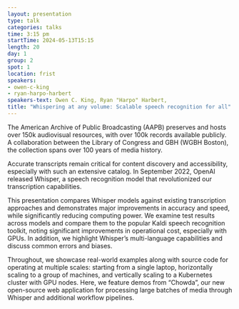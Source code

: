 ```yaml
---
layout: presentation
type: talk
categories: talks
time: 3:15 pm
startTime: 2024-05-13T15:15
length: 20
day: 1
group: 2
spot: 1
location: frist
speakers:
- owen-c-king
- ryan-harpo-harbert
speakers-text: Owen C. King, Ryan "Harpo" Harbert,
title: "Whispering at any volume: Scalable speech recognition for all"
---
```

The American Archive of Public Broadcasting (AAPB) preserves and hosts over 150k audiovisual resources, with over 100k records available publicly. A collaboration between the Library of Congress and GBH (WGBH Boston), the collection spans over 100 years of media history.

Accurate transcripts remain critical for content discovery and accessibility, especially with such an extensive catalog. In September 2022, OpenAI released Whisper, a speech recognition model that revolutionized our transcription capabilities.

This presentation compares Whisper models against existing transcription approaches and demonstrates major improvements in accuracy and speed, while significantly reducing computing power. We examine test results across models and compare them to the popular Kaldi speech recognition toolkit, noting significant improvements in operational cost, especially with GPUs. In addition, we highlight Whisper’s multi-language capabilities and discuss common errors and biases.

Throughout, we showcase real-world examples along with source code for operating at multiple scales: starting from a single laptop, horizontally scaling to a group of machines, and vertically scaling to a Kubernetes cluster with GPU nodes. Here, we feature demos from “Chowda”, our new open-source web application for processing large batches of media through Whisper and additional workflow pipelines.
